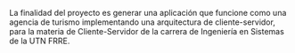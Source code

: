 La finalidad del proyecto es generar una aplicación que funcione como una agencia de turismo implementando una arquitectura de cliente-servidor, para la materia de Cliente-Servidor de la carrera de Ingeniería en Sistemas de la UTN FRRE.